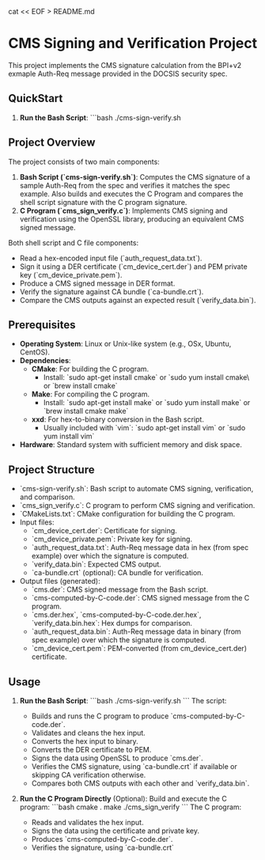 cat << EOF > README.md
# CMS Signing and Verification Project

This project implements the CMS signature calculation from the BPI+v2 exmaple Auth-Req message provided in the DOCSIS security spec. 

## QuickStart

1. **Run the Bash Script**:
   \`\`\`bash
   ./cms-sign-verify.sh

## Project Overview

The project consists of two main components:
1. **Bash Script (\`cms-sign-verify.sh\`)**: Computes the CMS signature of a sample Auth-Req from the spec and verifies it matches the spec example.  Also builds and executes the C Program and compares the shell script signature with the C program signature. 
2. **C Program (\`cms_sign_verify.c\`)**: Implements CMS signing and verification using the OpenSSL library, producing an equivalent CMS signed message.

Both shell script and C file components:
- Read a hex-encoded input file (\`auth_request_data.txt\`).
- Sign it using a DER certificate (\`cm_device_cert.der\`) and PEM private key (\`cm_device_private.pem\`).
- Produce a CMS signed message in DER format.
- Verify the signature against CA bundle (\`ca-bundle.crt\`).
- Compare the CMS outputs against an expected result (\`verify_data.bin\`).

## Prerequisites

- **Operating System**: Linux or Unix-like system (e.g., OSx, Ubuntu, CentOS).
- **Dependencies**:
  - **CMake**: For building the C program.
    - Install: \`sudo apt-get install cmake\` or \`sudo yum install cmake\ or  \`brew install cmake\`
  - **Make**: For compiling the C program.
    - Install: \`sudo apt-get install make\` or \`sudo yum install make\` or \`brew install cmake make\`
  - **xxd**: For hex-to-binary conversion in the Bash script.
    - Usually included with \`vim\`: \`sudo apt-get install vim\` or \`sudo yum install vim\`
- **Hardware**: Standard system with sufficient memory and disk space.



## Project Structure

- \`cms-sign-verify.sh\`: Bash script to automate CMS signing, verification, and comparison.
- \`cms_sign_verify.c\`: C program to perform CMS signing and verification.
- \`CMakeLists.txt\`: CMake configuration for building the C program.
- Input files:
  - \`cm_device_cert.der\`: Certificate for signing.
  - \`cm_device_private.pem\`: Private key for signing.
  - \`auth_request_data.txt\`:  Auth-Req message data in hex (from spec example) over which the signature is computed.
  - \`verify_data.bin\`: Expected CMS output.
  - \`ca-bundle.crt\` (optional): CA bundle for verification.
- Output files (generated):
  - \`cms.der\`: CMS signed message from the Bash script.
  - \`cms-computed-by-C-code.der\`: CMS signed message from the C program.
  - \`cms.der.hex\`, \`cms-computed-by-C-code.der.hex\`, \`verify_data.bin.hex\`: Hex dumps for comparison.
  - \`auth_request_data.bin\`: Auth-Req message data in binary (from spec example) over which the signature is computed.
  - \`cm_device_cert.pem\`: PEM-converted (from cm_device_cert.der) certificate.

## Usage

1. **Run the Bash Script**:
   \`\`\`bash
   ./cms-sign-verify.sh
   \`\`\`
   The script:
   - Builds and runs the C program to produce \`cms-computed-by-C-code.der\`.
   - Validates and cleans the hex input.
   - Converts the hex input to binary.
   - Converts the DER certificate to PEM.
   - Signs the data using OpenSSL to produce \`cms.der\`.
   - Verifies the CMS signature, using \`ca-bundle.crt\` if available or skipping CA verification otherwise.
   - Compares both CMS outputs with each other and \`verify_data.bin\`.

2. **Run the C Program Directly** (Optional):
   Build and execute the C program:
   \`\`\`bash
   cmake .
   make
   ./cms_sign_verify
   \`\`\`
   The C program:
   - Reads and validates the hex input.
   - Signs the data using the certificate and private key.
   - Produces \`cms-computed-by-C-code.der\`.
   - Verifies the signature, using \`ca-bundle.crt\`
